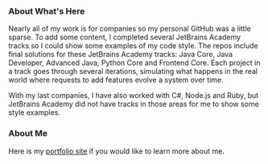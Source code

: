 ### About What's Here

Nearly all of my work is for companies so my personal GitHub was a little sparse. To add some content, I completed several JetBrains Academy tracks so I could show some examples of my code style. The repos include final solutions for these JetBrains Academy tracks: Java Core, Java Developer, Advanced Java, Python Core and Frontend Core. Each project in a track goes through several iterations, simulating what happens in the real world where requests to add features evolve a system over time.

With my last companies, I have also worked with C#, Node.js and Ruby, but JetBrains Academy did not have tracks in those areas for me to show some style examples.

### About Me

Here is my [portfolio site](https://greg.kimnetics.com/) if you would like to learn more about me.
